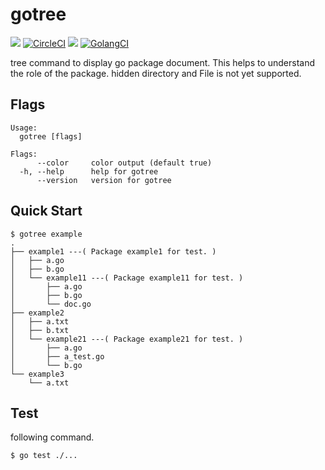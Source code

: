 # gotree

<img src="https://img.shields.io/badge/go-v1.11.1-blue.svg"/> [![CircleCI](https://circleci.com/gh/po3rin/gotree.svg?style=shield)](https://circleci.com/gh/po3rin/gotree) <img src="https://api.codeclimate.com/v1/badges/ab325a21df4463bb1c29/maintainability" /></a> [![GolangCI](https://golangci.com/badges/github.com/po3rin/gotree.svg)](https://golangci.com)

tree command to display go package document. This helps to understand the role of the package. hidden directory and File is not yet supported.

## Flags

```
Usage:
  gotree [flags]

Flags:
      --color     color output (default true)
  -h, --help      help for gotree
      --version   version for gotree
```

## Quick Start

```
$ gotree example
.
├── example1 ---( Package example1 for test. )
│   ├── a.go
│   ├── b.go
│   └── example11 ---( Package example11 for test. )
│       ├── a.go
│       ├── b.go
│       └── doc.go
├── example2
│   ├── a.txt
│   ├── b.txt
│   └── example21 ---( Package example21 for test. )
│       ├── a.go
│       ├── a_test.go
│       └── b.go
└── example3
    └── a.txt
```

## Test

following command.

```
$ go test ./...
```